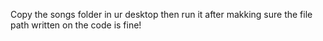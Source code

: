 Copy the songs folder in ur desktop then run it after makking sure the file  path written on the code is fine!
